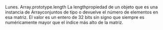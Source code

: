 Lunes.
Array.prototype.length
La lengthpropiedad de un objeto que es una instancia de Arrayconjuntos de tipo o devuelve el número de elementos en esa matriz. El valor es un entero de 32 bits sin signo que siempre es numéricamente mayor que el índice más alto de la matriz.


